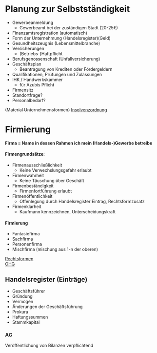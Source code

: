 
# Planung zur Selbstständigkeit
- Gewerbeanmeldung
  - Gewerbeamt bei der zuständigen Stadt (20-25€)
- Finanzamtsregistration (automatisch)
- Form der Unternehmung (Handelsregister)(Geld)
- Gesundheitszeugnis (Lebensmittelbranche)
- Versicherungen
  - (Betriebs-)Haftpflicht
-  Berufsgenossenschaft (Unfallversicherung)
-  Geschäftsplan  
    -  Beantragung von Krediten oder Fördergeldern
-  Qualifikationen, Prüfungen und Zulassungen
-  IHK / Handwerkskammer
    -  für Azubis Pflicht
-  Firmensitz
-  Standortfrage?
-  Personalbedarf?

~~(Material Unternehmensformen)~~
[Insolvenzordnung](Material/2017_03_11_Insolvenzordnung.pdf)
# Firmierung
__Firma = Name in dessen Rahmen ich mein (Handels-)Gewerbe betreibe__  

#### Firmengrundsätze:
-  Firmenausschließlichkeit
    - Keine Verwechslungsgefahr erlaubt
-  Firmenwahrheit
    - Keine Täuschung über Geschäft
-  Firmenbeständigkeit
    - Firmenfortführung erlaubt
-  Firmenöffentlichkeit
    - Offenlegung durch Handelsregister Eintrag, Rechtsformzusatz
-  Firmenklarheit
    - Kaufmann kennzeichnen, Unterscheidungskraft

####  Firmierung
- Fantasiefirma
- Sachfirma
- Personenfirma
- Mischfirma (mischung aus 1-n der oberen)

[Rechtsformen](Material/2017_03_11_Rechtsformen.pdf)  
[OHG](Material/2017_03_11_OHG.pdf)

## Handelsregister (Einträge)
- Geschäftsführer
- Gründung
- Vermögen
- Änderungen der Geschäftsführung
- Prokura
- Haftungssummen
- Stammkapital

### AG
  Veröffentlichung von Bilanzen verpflichtend
